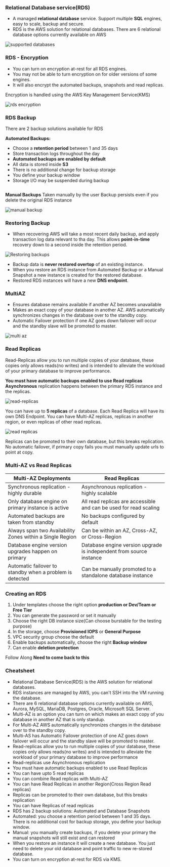 ### Relational Database service(RDS)

* A managed **relational database** service. Support multiple **SQL** engines, easy to scale, backup and secure.
* RDS is the AWS solution for relational databases. There are 6 relational database options currently available on AWS

<img src="../images/rds/rds-intro.png" alt="supported databases">

### RDS - Encryption

* You can turn on encryption at-rest for all RDS engines.
* You may not be able to turn encryption on for older versions of some engines.
* It will also encrypt the automated backups, snapshots and read replicas.

Encryption is handled using the AWS Key Management Service(KMS)

<img src="../images/rds/rds-encryption.png" alt="rds encryption">

### RDS Backup

There are 2 backup solutions available for RDS

**Automated Backups:**

* Choose a **retention period** between 1 and 35 days
* Store transaction logs throughout the day
* **Automated backups are enabled by default**
* All data is stored inside **S3**
* There is no additional change for backup storage
* You define your backup window
* Storage I/O may be suspended during backup

<img src="../images/rds/automated-backups.png" alt="">

**Manual Backups**
Taken manually by the user
Backup persists even if you delete the original RDS instance

<img src="../images/rds/manual-backup.png" alt="manual backup">

### Restoring Backup

* When recovering AWS will take a most recent daily backup, and apply transaction log data relevant to tha day. This allows **point-in-time** recovery down to a second inside the retention period.

<img src="../images/rds/restoring-backups.png" alt="Restoring backups">

* Backup data is **never restored overtop** of an existing instance.
* When you restore an RDS instance from Automated Backup or a Manual Snapshot a new instance is created for the restored database.
* Restored RDS instances will have a new **DNS endpoint**.

### MultiAZ

* Ensures database remains available if another AZ becomes unavailable
* Makes an exact copy of your database in another AZ. AWS automatically synchronizes changes in the database over to the standby copy.
* Automatic Failover protection if one AZ goes down failover will occur and the standby slave will be promoted to master.

<img src="../images/rds/multi-az.png" alt="multi az">

### Read Replicas

Read-Replicas allow you to run multiple copies of your database, these copies only allows reads(no writes) and is intended to alleviate the workload of your primary database to improve performance.

**You must have automatic backups enabled to use Read replicas**
**Asynchronous** replication happens between the primary RDS instance and the replicas.

<img src="../images/rds/read-replicas.png" alt="read-replicas">

You can have up to **5 replicas** of a database. Each Read Replica will have its own DNS Endpoint.
You can have Multi-AZ replicas, replicas in another region, or even replicas of other read replicas.

<img src="../images/rds/read-replicas-1.png" alt="read replicas">

Replicas can be promoted to their own database, but this breaks replication. No automatic failover, if primary copy fails you must manually update urls to point at copy.

### Multi-AZ vs Read Replicas

| Multi-AZ Deployments                                      | Read Replicas                                                       |
|-----------------------------------------------------------|---------------------------------------------------------------------|
| Synchronous replication - highly durable                  | Asynchronous replication - highly scalable                          |
| Only database engine on primary instance is active        | All read replicas are accessible and can be used for read scaling   |
| Automated backups are taken from standby                  | No backups configured by default                                    |
| Always span two Availability Zones within a Single Region | Can be within an AZ, Cross-AZ, or Cross-Region                      |
| Database engine version upgrades happen on primary        | Database engine version upgrade is independent from source instance |
| Automatic failover to standby when a problem is detected  | Can be manually promoted to a standalone database instance          |

### Creating an RDS

1. Under templates choose the right option **production or Dev/Team or Free Tier**
2. You can generate the password or set it manually
3. Choose the right DB instance size(Can choose burstable for the testing purpose)
4. In the storage, choose **Provisioned IOPS** or **General Purpose**
5. VPC security group choose the default
6. Enable backups automatically, choose the right **Backup window**
7. Can enable **deletion protection**

Follow Along
**Need to come back to this**

### Cheatsheet

* Relational Database Service(RDS) is the AWS solution for relational databases.
* RDS instances are managed by AWS, you can't SSH into the VM running the database.
* There are 6 relational database options currently available on AWS, Aurora, MySQL, MariaDB, Postgres, Oracle, Microsoft SQL Server.
* Multi-AZ is an option you can turn on which makes an exact copy of you database in another AZ that is only standup.
* For Multi-AZ AWS automatically synchronizes changes in the database over to the standby copy.
* Multi-AS has Automatic Failover protection of one AZ goes down failover will occur and the standby slave will be promoted to master.
* Read-replicas allow you to run multiple copies of your database, these copies only allows reads(no writes) and is intended to alleviate the workload of your primary database to improve performance
* Read-replicas use Asynchronous replication
* You must have automatic backups enabled to use Read Replicas
* You can have upto 5 read replicas
* You can combine Read replicas with Multi-AZ
* You can have Read Replicas in another Region(Cross Region Read replicas)
* Replicas can be promoted to their own database, but this breaks replication
* You can have Replicas of read replicas
* RDS has 2 backup solutions: Automated and Database Snapshots
* Automated: you choose a retention period between 1 and 35 days. There is no additional cost for backup storage, you define your backup window.
* Manual: you manually create backups, if you delete your primary the manual snapshots will still exist and can restored
* When you restore an instance it will create a new database. You just need to delete your old database and point traffic to new re-stored database.
* You can turn on encryption at-rest for RDS via KMS.